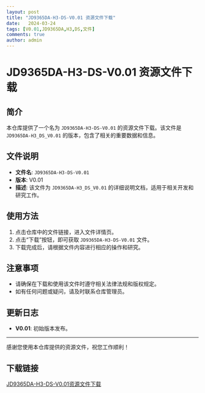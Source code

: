 ```yaml
---
layout: post
title: "JD9365DA-H3-DS-V0.01 资源文件下载"
date:   2024-03-24
tags: [V0.01,JD9365DA,H3,DS,文件]
comments: true
author: admin
---
```

# JD9365DA-H3-DS-V0.01 资源文件下载

## 简介

本仓库提供了一个名为 `JD9365DA-H3-DS-V0.01` 的资源文件下载。该文件是 `JD9365DA-H3_DS_V0.01` 的版本，包含了相关的重要数据和信息。

## 文件说明

- **文件名**: `JD9365DA-H3-DS-V0.01`
- **版本**: V0.01
- **描述**: 该文件为 `JD9365DA-H3_DS_V0.01` 的详细说明文档，适用于相关开发和研究工作。

## 使用方法

1. 点击仓库中的文件链接，进入文件详情页。
2. 点击“下载”按钮，即可获取 `JD9365DA-H3-DS-V0.01` 文件。
3. 下载完成后，请根据文件内容进行相应的操作和研究。

## 注意事项

- 请确保在下载和使用该文件时遵守相关法律法规和版权规定。
- 如有任何问题或疑问，请及时联系仓库管理员。

## 更新日志

- **V0.01**: 初始版本发布。

---

感谢您使用本仓库提供的资源文件，祝您工作顺利！

## 下载链接

[JD9365DA-H3-DS-V0.01资源文件下载](https://pan.quark.cn/s/728c9a1ee6ca)